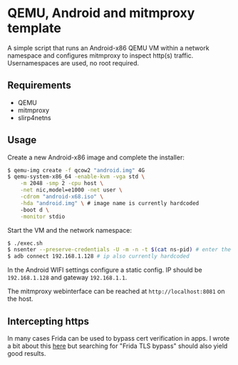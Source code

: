 # QEMU, Android and mitmproxy template

A simple script that runs an Android-x86 QEMU VM within a network namespace and configures mitmproxy to inspect http(s) traffic. Usernamespaces are used, no root required.

## Requirements

 * QEMU
 * mitmproxy
 * slirp4netns

## Usage

Create a new Android-x86 image and complete the installer:

```bash
$ qemu-img create -f qcow2 "android.img" 4G
$ qemu-system-x86_64 -enable-kvm -vga std \
    -m 2048 -smp 2 -cpu host \
    -net nic,model=e1000 -net user \
    -cdrom "android-x68.iso" \
    -hda "android.img" \ # image name is currently hardcoded
    -boot d \
    -monitor stdio
```

Start the VM and the network namespace:

```bash
$ ./exec.sh
$ nsenter --preserve-credentials -U -m -n -t $(cat ns-pid) # enter the network ns 
$ adb connect 192.168.1.128 # ip also currently hardcoded
```

In the Android WIFI settings configure a static config. IP should be `192.168.1.128` and gateway `192.168.1.1`.

The mitmproxy webinterface can be reached at `http://localhost:8081` on the host.

## Intercepting https

In many cases Frida can be used to bypass cert verification in apps. I wrote a bit about this [here](https://snippets.martinwagner.co/2021-08-21/mitmproxy-qemu)
but searching for "Frida TLS bypass" should also yield good results.
